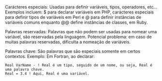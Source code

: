 Carácteres especiais:
Usadas para definir variáveis, tipos, operadores, etc...
Exemplos incluem: $ para declarar variáveis em PHP, carácteres especiais para definir tipos de variáveis em Perl e @ para definir instâncias de variáveis comuns enquanto @@ define instâncias de classes, em Ruby.

Palavras reservadas:
Palavras que não podem ser usadas para nomear uma variável, são reservadas pela linguagem. Potencial problema: em caso de muitas palavras reservadas, dificulta a nomeação de variáveis.

Palavras chave:
São palavras que são especiais somente em certos contextos. Exemplo:
Em Fortran, ao declarar:
```Fortran
Real VarName - ! Real é um tipo, seguido de um nome, ou seja, Real é uma palavra chave.
Real = 3.4 ! Aqui, Real é uma variável.
```
